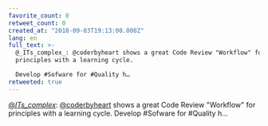 ```yaml
---
favorite_count: 0
retweet_count: 0
created_at: "2018-09-03T19:13:00.000Z"
lang: en
full_text: >-
  @_ITs_complex_: @coderbyheart shows a great Code Review "Workflow" for
  principles with a learning cycle.

  Develop #Sofware for #Quality h…
retweeted: true
---
```


[@_ITs_complex_](https://twitter.com/_ITs_complex_):
[@coderbyheart](https://twitter.com/coderbyheart) shows a great Code Review
"Workflow" for principles with a learning cycle. Develop #Sofware for #Quality
h…
